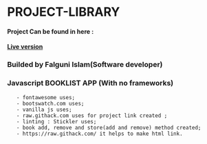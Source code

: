 # PROJECT-LIBRARY

#### Project Can be found in here :
**[Live version](https://raw.githack.com/jelduran/Framework-Sass/feature/index.html)**

### Builded by Falguni Islam(Software developer)

### Javascript BOOKLIST APP (With no frameworks)

```
   - fontawesome uses;
   - bootswatch.com uses;
   - vanilla js uses;
   - raw.githack.com uses for project link created ;
   - linting : Stickler uses;
   - book add, remove and store(add and remove) method created;
   - https://raw.githack.com/ it helps to make html link.
```
